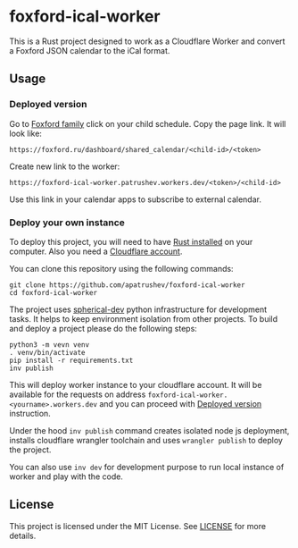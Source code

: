 # foxford-ical-worker

This is a Rust project designed to work as a Cloudflare Worker and convert a Foxford JSON calendar to the iCal format.

## Usage
### Deployed version

Go to [Foxford family](https://foxford.ru/dashboard/family) click on your child schedule. Copy the page link. It will look like:
```
https://foxford.ru/dashboard/shared_calendar/<child-id>/<token>
```

Create new link to the worker:
```
https://foxford-ical-worker.patrushev.workers.dev/<token>/<child-id>
```

Use this link in your calendar apps to subscribe to external calendar.

### Deploy your own instance

To deploy this project, you will need to have [Rust installed](https://www.rust-lang.org/tools/install) on your computer. Also you need a [Cloudflare account](https://dash.cloudflare.com/login).

You can clone this repository using the following commands:
```
git clone https://github.com/apatrushev/foxford-ical-worker
cd foxford-ical-worker
```

The project uses [spherical-dev](https://pypi.org/project/spherical-dev/) python infrastructure for development tasks. It helps to keep environment isolation from other projects. To build and deploy a project please do the following steps:
```
python3 -m vevn venv
. venv/bin/activate
pip install -r requirements.txt
inv publish
```

This will deploy worker instance to your cloudflare account. It will be available for the requests on address `foxford-ical-worker.<yourname>.workers.dev` and you can proceed with [Deployed version](#deployed-version) instruction.

Under the hood `inv publish` command creates isolated node js deployment, installs cloudflare wrangler toolchain and uses `wrangler publish` to deploy the project.

You can also use `inv dev` for development purpose to run local instance of worker and play with the code.

## License
This project is licensed under the MIT License. See [LICENSE](LICENSE) for more details.
